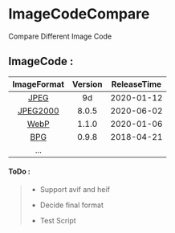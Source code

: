 # ImageCodeCompare
Compare Different Image Code

## ImageCode :


ImageFormat | Version | ReleaseTime
:-----: | :-----:| :-----:
[JPEG](http://www.ijg.org/) | 9d|2020-01-12|
[JPEG2000](https://kakadusoftware.com/)|8.0.5 | 2020-06-02
[WebP](https://developers.google.com/speed/webp?hl=en)|1.1.0 | 2020-01-06
[BPG](https://bellard.org/bpg/)|0.9.8  | 2018-04-21
...|

#### ToDo :

> - Support avif  and heif
>
> - Decide final format
>
> - Test Script

